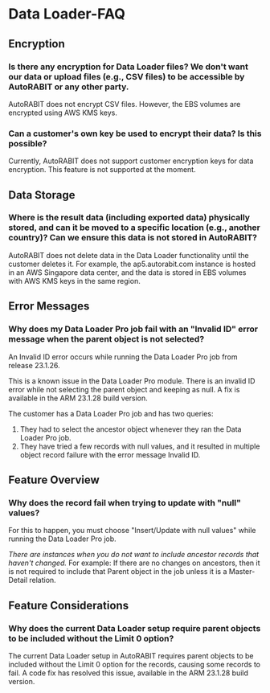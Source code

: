 # Data Loader-FAQ

## Encryption

### **Is there any encryption for Data Loader files? We don't want our data or upload files (e.g., CSV files) to be accessible by AutoRABIT or any other party.**

AutoRABIT does not encrypt CSV files. However, the EBS volumes are encrypted using AWS KMS keys.

### **Can a customer's own key be used to encrypt their data? Is this possible?**

Currently, AutoRABIT does not support customer encryption keys for data encryption. This feature is not supported at the moment.

## Data Storage

### **Where is the result data (including exported data) physically stored, and can it be moved to a specific location (e.g., another country)? Can we ensure this data is not stored in AutoRABIT?**

AutoRABIT does not delete data in the Data Loader functionality until the customer deletes it.  For example, the ap5.autorabit.com instance is hosted in an AWS Singapore data center, and the data is stored in EBS volumes with AWS KMS keys in the same region.

## Error Messages

### Why does my Data Loader Pro job fail with an "Invalid ID" error message when the parent object is not selected?

An Invalid ID error occurs while running the Data Loader Pro job from release 23.1.26.

This is a known issue in the Data Loader Pro module. There is an invalid ID error while not selecting the parent object and keeping as null. A fix is available in the ARM 23.1.28 build version.

The customer has a Data Loader Pro job and has two queries:

1. They had to select the ancestor object whenever they ran the Data Loader Pro job.
2. They have tried a few records with null values, and it resulted in multiple object record failure with the error message Invalid ID.

## Feature Overview

### Why does the record fail when trying to update with "null" values?&#x20;

For this to happen, you must choose "Insert/Update with null values" while running the Data Loader Pro job.

_There are instances when you do not want to include ancestor records that haven't changed._ For example: If there are no changes on ancestors, then it is not required to include that Parent object in the job unless it is a Master-Detail relation.

## Feature Considerations

### Why does the current Data Loader setup require parent objects to be included without the Limit 0 option?

The current Data Loader setup in AutoRABIT requires parent objects to be included without the Limit 0 option for the records, causing some records to fail. A code fix has resolved this issue, available in the ARM 23.1.28 build version.&#x20;
